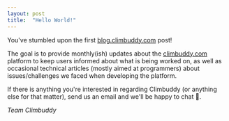 ```yaml
---
layout: post
title:  "Hello World!"
---
```


You've stumbled upon the first [blog.climbuddy.com](https://blog.climbuddy.com/) post!

The goal is to provide monthly(ish) updates about the [climbuddy.com](https://climbuddy.com/) platform to keep users informed about what is being worked on, as well as occasional technical articles (mostly aimed at programmers) about issues/challenges we faced when developing the platform.

If there is anything you're interested in regarding Climbuddy (or anything else for that matter), send us an email and we'll be happy to chat 🙂.

_Team Climbuddy_

